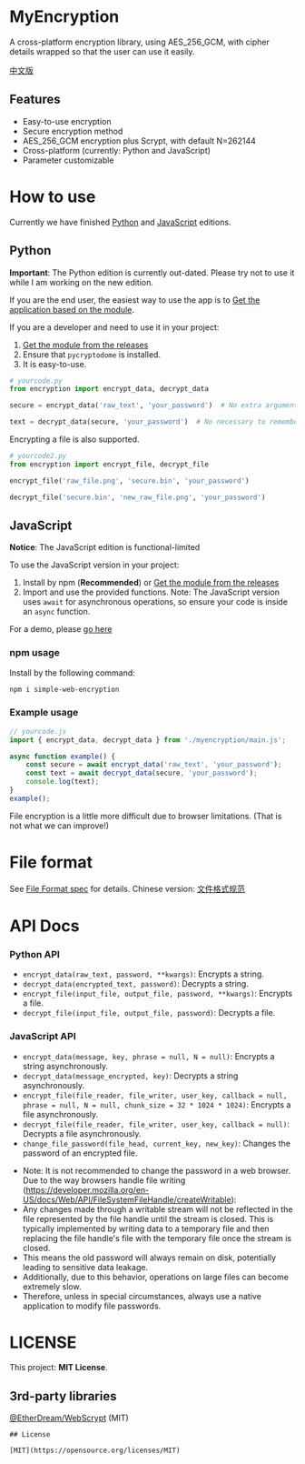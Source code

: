 # MyEncryption

A cross-platform encryption library, using AES_256_GCM, with cipher details wrapped so that the user can use it easily.

[中文版](./README.zh-CN.md)

## Features

- Easy-to-use encryption
- Secure encryption method
- AES_256_GCM encryption plus Scrypt, with default N=262144
- Cross-platform (currently: Python and JavaScript)
- Parameter customizable

# How to use

Currently we have finished [Python](./impl/Python/encryption.py) and [JavaScript](./impl/JavaScript/myencryption/main.js) editions.

## Python

**Important**: The Python edition is currently out-dated. Please try not to use it while I am working on the new edition.

If you are the end user, the easiest way to use the app is to [Get the application based on the module](https://github.com/shc0743/myencryption/releases/).

If you are a developer and need to use it in your project:

1. [Get the module from the releases](https://github.com/shc0743/myencryption/releases/)
2. Ensure that `pycryptodome` is installed.
3. It is easy-to-use.

```python
# yourcode.py
from encryption import encrypt_data, decrypt_data

secure = encrypt_data('raw_text', 'your_password')  # No extra arguments required (but optional)

text = decrypt_data(secure, 'your_password')  # No necessary to remember parameters
```

Encrypting a file is also supported.

```python
# yourcode2.py
from encryption import encrypt_file, decrypt_file

encrypt_file('raw_file.png', 'secure.bin', 'your_password')

decrypt_file('secure.bin', 'new_raw_file.png', 'your_password')
```

## JavaScript

**Notice**: The JavaScript edition is functional-limited

To use the JavaScript version in your project:

1. Install by npm (**Recommended**) or [Get the module from the releases](https://github.com/shc0743/myencryption/releases/)
2. Import and use the provided functions. Note: The JavaScript version uses `await` for asynchronous operations, so ensure your code is inside an `async` function.

For a demo, please [go here](https://github.com/shc7432/MyEncryptionApp-Demo/tree/main)

### npm usage

Install by the following command:

```bash
npm i simple-web-encryption
```

### Example usage

```javascript
// yourcode.js
import { encrypt_data, decrypt_data } from './myencryption/main.js';

async function example() {
    const secure = await encrypt_data('raw_text', 'your_password');
    const text = await decrypt_data(secure, 'your_password');
    console.log(text);
}
example();
```

File encryption is a little more difficult due to browser limitations. (That is not what we can improve!)

# File format

See [File Format spec](./docs/general/file-format-spec.md) for details. Chinese version: [文件格式规范](./docs/general/file-format-spec.zh-CN.md)

# API Docs

### Python API

- `encrypt_data(raw_text, password, **kwargs)`: Encrypts a string.
- `decrypt_data(encrypted_text, password)`: Decrypts a string.
- `encrypt_file(input_file, output_file, password, **kwargs)`: Encrypts a file.
- `decrypt_file(input_file, output_file, password)`: Decrypts a file.

### JavaScript API

- `encrypt_data(message, key, phrase = null, N = null)`: Encrypts a string asynchronously.
- `decrypt_data(message_encrypted, key)`: Decrypts a string asynchronously.
- `encrypt_file(file_reader, file_writer, user_key, callback = null, phrase = null, N = null, chunk_size = 32 * 1024 * 1024)`: Encrypts a file asynchronously.
- `decrypt_file(file_reader, file_writer, user_key, callback = null)`: Decrypts a file asynchronously.
- `change_file_password(file_head, current_key, new_key)`: Changes the password of an encrypted file.

* Note: It is not recommended to change the password in a web browser. Due to the way browsers handle file writing (https://developer.mozilla.org/en-US/docs/Web/API/FileSystemFileHandle/createWritable):
* Any changes made through a writable stream will not be reflected in the file represented by the file handle until the stream is closed. This is typically implemented by writing data to a temporary file and then replacing the file handle's file with the temporary file once the stream is closed.
* This means the old password will always remain on disk, potentially leading to sensitive data leakage.
* Additionally, due to this behavior, operations on large files can become extremely slow.
* Therefore, unless in special circumstances, always use a native application to modify file passwords.

# LICENSE

This project: **MIT License**.

## 3rd-party libraries

[@EtherDream/WebScrypt](https://github.com/EtherDream/WebScrypt) (MIT)
```
## License

[MIT](https://opensource.org/licenses/MIT)
```

